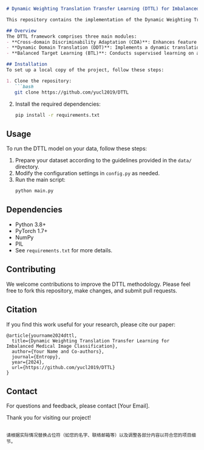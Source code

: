 ```markdown
# Dynamic Weighting Translation Transfer Learning (DTTL) for Imbalanced Medical Image Classification

This repository contains the implementation of the Dynamic Weighting Translation Transfer Learning (DTTL) as described in our paper submitted to the Entropy journal. DTTL addresses key challenges in medical image diagnosis using deep learning, including domain shift and class imbalance, via a novel transfer learning approach.

## Overview
The DTTL framework comprises three main modules:
- **Cross-domain Discriminability Adaptation (CDA)**: Enhances feature learning across domains using a synthetic discriminability loss.
- **Dynamic Domain Translation (DDT)**: Implements a dynamic translation process for balancing classes between domains using synthesized images.
- **Balanced Target Learning (BTL)**: Conducts supervised learning on a balanced target set to derive the diagnostic model.

## Installation
To set up a local copy of the project, follow these steps:

1. Clone the repository:
   ```bash
   git clone https://github.com/yucl2019/DTTL
   ```
2. Install the required dependencies:
   ```bash
   pip install -r requirements.txt
   ```

## Usage
To run the DTTL model on your data, follow these steps:

1. Prepare your dataset according to the guidelines provided in the `data/` directory.
2. Modify the configuration settings in `config.py` as needed.
3. Run the main script:
   ```bash
   python main.py
   ```

## Dependencies
- Python 3.8+
- PyTorch 1.7+
- NumPy
- PIL
- See `requirements.txt` for more details.

## Contributing
We welcome contributions to improve the DTTL methodology. Please feel free to fork this repository, make changes, and submit pull requests.

## Citation
If you find this work useful for your research, please cite our paper:

```
@article{yourname2024dttl,
  title={Dynamic Weighting Translation Transfer Learning for Imbalanced Medical Image Classification},
  author={Your Name and Co-authors},
  journal={Entropy},
  year={2024},
  url={https://github.com/yucl2019/DTTL}
}
```

## Contact
For questions and feedback, please contact [Your Email].

Thank you for visiting our project!
```

请根据实际情况替换占位符（如您的名字、联络邮箱等）以及调整各部分内容以符合您的项目细节。
